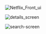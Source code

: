 ![Netflix_Front_ui](https://github.com/user-attachments/assets/d77c8312-c0ba-499a-945b-35a971969c8a)


![details_screen](https://github.com/user-attachments/assets/590e4a8c-98ac-4c32-a1c0-abd7dd801cbc)


![search-screen](https://github.com/user-attachments/assets/cf4e8473-af45-4c1f-8317-e04c1a46d82e)
